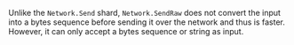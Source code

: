 Unlike the `Network.Send` shard, `Network.SendRaw` does not convert the input into a bytes sequence before sending it over the network and thus is faster. However, it can only accept a bytes sequence or string as input.